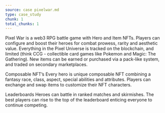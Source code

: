```yaml
---
source: case pixelwar.md
type: case_study
chunk: 1
total_chunks: 1
---
```


Pixel War is a web3 RPG battle game with Hero and Item NFTs. Players can configure and boost their heroes for combat prowess, rarity and aesthetic value. Everything in the Pixel Universe is tracked on the blockchain, and limited (think CCG - collectible card games like Pokemon and Magic: The Gathering). New items can be earned or purchased via a pack-like system, and traded on secondary marketplaces.

Composable NFT’s
Every hero is unique composable NFT combining a fantasy race, class, aspect, special abilities and attributes. Players can exchange and swap items to customize their NFT characters.

Leaderboards
Heroes can battle in ranked matches and skirmishes. The best players can rise to the top of the leaderboard enticing everyone to continue competing.